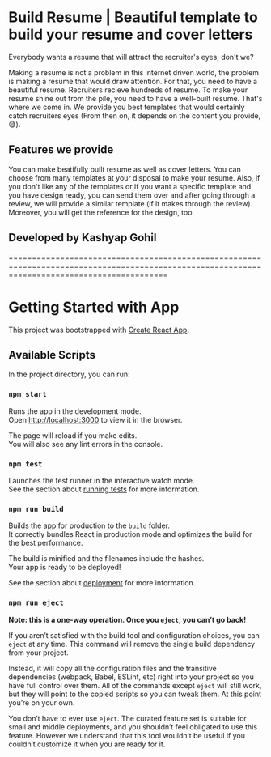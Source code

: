 # Build Resume | Beautiful template to build your resume and cover letters

Everybody wants a resume that will attract the recruiter's eyes, don't we? 

Making a resume is not a problem in this internet driven world, the problem is making a resume that would draw attention. For that, you need to have a beautiful resume. Recruiters recieve hundreds of resume. To make your resume shine out from the pile, you need to have a well-built resume. That's where we come in. We provide you best templates that would certainly catch recruiters eyes (From then on, it depends on the content you provide, 😅).

## Features we provide

You can make beatifully built resume as well as cover letters. You can choose from many templates at your disposal to make your resume. Also, if you don't like any of the templates or if you want a specific template and you have design ready, you can send them over and after going through a review, we will provide a similar template (if it makes through the review). Moreover, you will get the reference for the design, too.

## Developed by Kashyap Gohil

==============================================================================================================================================

# Getting Started with App

This project was bootstrapped with [Create React App](https://github.com/facebook/create-react-app).

## Available Scripts

In the project directory, you can run:

### `npm start`

Runs the app in the development mode.\
Open [http://localhost:3000](http://localhost:3000) to view it in the browser.

The page will reload if you make edits.\
You will also see any lint errors in the console.

### `npm test`

Launches the test runner in the interactive watch mode.\
See the section about [running tests](https://facebook.github.io/create-react-app/docs/running-tests) for more information.

### `npm run build`

Builds the app for production to the `build` folder.\
It correctly bundles React in production mode and optimizes the build for the best performance.

The build is minified and the filenames include the hashes.\
Your app is ready to be deployed!

See the section about [deployment](https://facebook.github.io/create-react-app/docs/deployment) for more information.

### `npm run eject`

**Note: this is a one-way operation. Once you `eject`, you can’t go back!**

If you aren’t satisfied with the build tool and configuration choices, you can `eject` at any time. This command will remove the single build dependency from your project.

Instead, it will copy all the configuration files and the transitive dependencies (webpack, Babel, ESLint, etc) right into your project so you have full control over them. All of the commands except `eject` will still work, but they will point to the copied scripts so you can tweak them. At this point you’re on your own.

You don’t have to ever use `eject`. The curated feature set is suitable for small and middle deployments, and you shouldn’t feel obligated to use this feature. However we understand that this tool wouldn’t be useful if you couldn’t customize it when you are ready for it.
